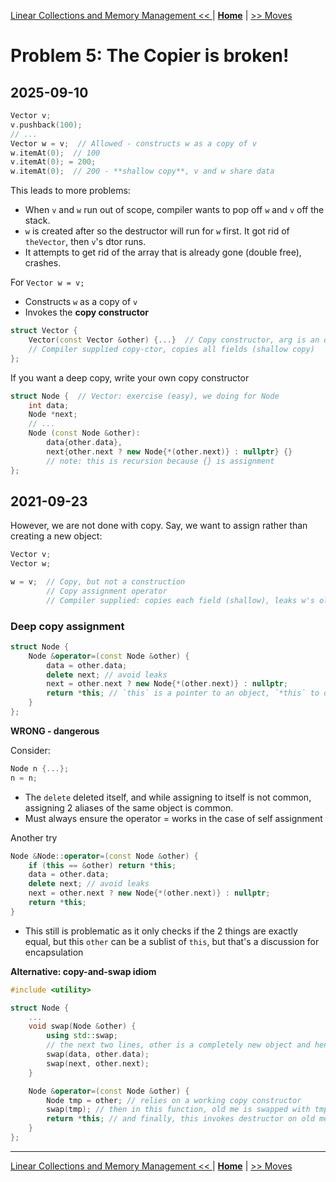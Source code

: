 [Linear Collections and Memory Management << ](./problem_4.md) | [**Home**](../README.md) | [>> Moves](./problem_6.md) 

# Problem 5: The Copier is broken!
## **2025-09-10**

```C++
Vector v;
v.pushback(100);
// ...
Vector w = v;  // Allowed - constructs w as a copy of v
w.itemAt(0);  // 100
v.itemAt(0); = 200;
w.itemAt(0);  // 200 - **shallow copy**, v and w share data 
```
This leads to more problems:
- When `v` and `w` run out of scope, compiler wants to pop off `w` and `v` off the stack.
- `w` is created after so the destructor will run for `w` first. It got rid of `theVector`, then `v`'s dtor runs.
- It attempts to get rid of the array that is already gone (double free), crashes.


For `Vector w = v;`
- Constructs `w` as a copy of `v`
- Invokes the **copy constructor**

```C++
struct Vector {
    Vector(const Vector &other) {...}  // Copy constructor, arg is an object of same class type
    // Compiler supplied copy-ctor, copies all fields (shallow copy)
};
```

If you want a deep copy, write your own copy constructor

```C++
struct Node {  // Vector: exercise (easy), we doing for Node
    int data;
    Node *next;
    // ...
    Node (const Node &other): 
        data{other.data}, 
        next{other.next ? new Node{*(other.next)} : nullptr} {} 
        // note: this is recursion because {} is assignment
};
```

## **2021-09-23**
However, we are not done with copy. Say, we want to assign rather than creating a new object:
```C++
Vector v;
Vector w;

w = v;  // Copy, but not a construction
        // Copy assignment operator
        // Compiler supplied: copies each field (shallow), leaks w's old data
```

### **Deep copy assignment**

```C++
struct Node {
    Node &operator=(const Node &other) {
        data = other.data;
        delete next; // avoid leaks
        next = other.next ? new Node{*(other.next)} : nullptr;
        return *this; // `this` is a pointer to an object, `*this` to deref
    }
};
```

**WRONG - dangerous**

Consider:
```C++
Node n {...};
n = n;
```
- The `delete` deleted itself, and while assigning to itself is not common, assigning 2 aliases of the same object is common.
- Must always ensure the operator = works in the case of self assignment

Another try
```C++
Node &Node::operator=(const Node &other) {
    if (this == &other) return *this;
    data = other.data;
    delete next; // avoid leaks
    next = other.next ? new Node{*(other.next)} : nullptr;
    return *this;
}
```
- This still is problematic as it only checks if the 2 things are exactly equal, but this `other` can be a sublist of `this`, but that's a discussion for encapsulation

**Alternative: copy-and-swap idiom**

```C++
#include <utility>

struct Node {
    ...
    void swap(Node &other) {
        using std::swap;
        // the next two lines, other is a completely new object and hence we get a deep copy
        swap(data, other.data);
        swap(next, other.next);
    }

    Node &operator=(const Node &other) {
        Node tmp = other; // relies on a working copy constructor
        swap(tmp); // then in this function, old me is swapped with tmp, which is new thing
        return *this; // and finally, this invokes destructor on old me, cleaning up.
    }
};
```
---
[Linear Collections and Memory Management << ](./problem_4.md) | [**Home**](../README.md) | [>> Moves](./problem_6.md) 